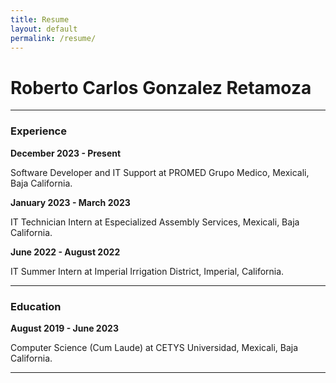 ```yaml
---
title: Resume
layout: default
permalink: /resume/
---
```


# Roberto Carlos Gonzalez Retamoza

---

### Experience

**December 2023 - Present**

Software Developer and IT Support at PROMED Grupo Medico, Mexicali, Baja California.

**January 2023 - March 2023**

IT Technician Intern at Especialized Assembly Services, Mexicali, Baja California.

**June 2022 - August 2022**

IT Summer Intern at Imperial Irrigation District, Imperial, California.

---

### Education

**August 2019 - June 2023**

Computer Science (Cum Laude) at CETYS Universidad, Mexicali, Baja California.

---


